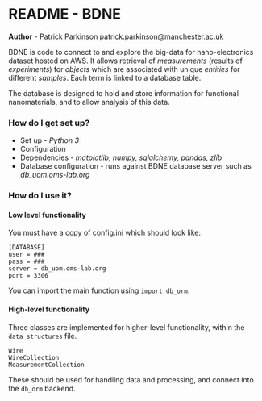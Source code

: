 # README - BDNE #

**Author** - Patrick Parkinson [patrick.parkinson@manchester.ac.uk](mailto:patrick.parkinson@manchester.ac.uk)

BDNE is code to connect to and explore the big-data for nano-electronics
dataset hosted on AWS. It allows retrieval of _measurements_ (results of _experiments_) for
_objects_ which are associated with unique _entities_ for different _samples_. Each
term is linked to a database table.

The database is designed to hold and store information for functional nanomaterials,
and to allow analysis of this data.

### How do I get set up? ###

* Set up - *Python 3*
* Configuration
* Dependencies - *matplotlib, numpy, sqlalchemy, pandas, zlib*
* Database configuration - runs against BDNE database server such as *db_uom.oms-lab.org*

### How do I use it? ###
#### Low level functionality ####
You must have a copy of config.ini which should look like:
```
[DATABASE]
user = ###
pass = ###
server = db_uom.oms-lab.org
port = 3306
```
You can import the main function using `import db_orm`. 

#### High-level functionality ####

Three classes are implemented for higher-level functionality, within the ```data_structures``` file.
```
Wire
WireCollection
MeasurementCollection
```
These should be used for handling data and processing, and connect into the ```db_orm``` backend.